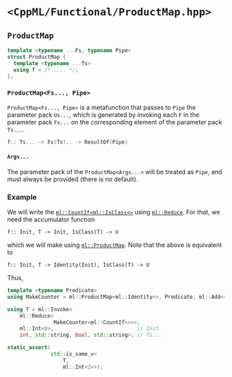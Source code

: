 # `<CppML/Functional/ProductMap.hpp>`

## `ProductMap`

```c++
template <typename ...Fs, typename Pipe>
struct ProductMap {
  template <typename ...Ts>
  using f = /* .... */;
};
```
### `ProductMap<Fs..., Pipe>`

`ProductMap<Fs..., Pipe>` is a metafunction that passes to `Pipe` the parameter pack `Us...`, which is generated by invoking each `F` in the parameter pack `Fs...` on the corresponding element of the parameter pack `Ts...`.

```c++
f:: Ts... -> Fs(Ts).. -> ResultOf(Pipe)
```

#### `Args...`

The parameter pack of the `ProductMap<Args...>` will be treated as `Pipe`, and must always be provided (there is no default).

### Example

We will write the [`ml::CountIf`](../Algorithm/CountIf.md)[`<ml::IsClass<>`](../TypeTraits/IsClass.md) using [`ml::Reduce`](../Algorithm/Reduce.md). For that, we need the accumulator function
```
f:: Init, T -> Init, IsClass(T) -> U
```
which we will make using [`ml::ProductMap`](../Algorithm/ProductMap.md). Note that the above is equivalent to
```
f:: Init, T -> Identity(Init), IsClass(T) -> U
```
Thus,
```c++
template <typename Predicate>
using MakeCounter = ml::ProductMap<ml::Identity<>, Predicate, ml::Add<>>;

using T = ml::Invoke<
    ml::Reduce<
               MakeCounter<ml::CountIf<>>>,
    ml::Int<0>,                           // Init
    int, std::string, bool, std::string>; // Ts...

static_assert(
              std::is_same_v<
                  T,
                  ml::Int<2>>);

```
